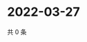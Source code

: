 # 2022-03-27

共 0 条

<!-- BEGIN WEIBO -->
<!-- 最后更新时间 Sun Mar 27 2022 11:10:43 GMT+0800 (China Standard Time) -->

<!-- END WEIBO -->
